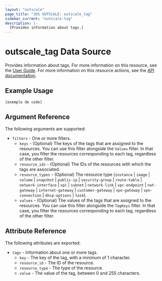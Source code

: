 ```yaml
---
layout: "outscale"
page_title: "3DS OUTSCALE: outscale_tag"
sidebar_current: "outscale-tag"
description: |-
  [Provides information about tags.]
---
```


# outscale_tag Data Source

Provides information about tags.
For more information on this resource, see the [User Guide](https://wiki.outscale.net/display/EN/About+Tags).
For more information on this resource actions, see the [API documentation](https://docs-beta.outscale.com/#3ds-outscale-api-tag).

## Example Usage

```hcl
[exemple de code]
```

## Argument Reference

The following arguments are supported:

* `filters` - One or more filters.
  * `keys` - (Optional) The keys of the tags that are assigned to the resources. You can use this filter alongside the `Values` filter. In that case, you filter the resources corresponding to each tag, regardless of the other filter.
  * `resource_ids` - (Optional) The IDs of the resources with which the tags are associated.
  * `resource_types` - (Optional) The resource type (`instance` \| `image` \| `volume` \| `snapshot` \| `public-ip` \| `security-group` \| `route-table` \| `network-interface` \| `vpc` \| `subnet` \| `network-link` \| `vpc-endpoint` \| `nat-gateway` \| `internet-gateway` \| `customer-gateway` \| `vpn-gateway` \| `vpn-connection` \| `dhcp-options` \| `task`).
  * `values` - (Optional) The values of the tags that are assigned to the resources. You can use this filter alongside the `TagKeys` filter. In that case, you filter the resources corresponding to each tag, regardless of the other filter.

## Attribute Reference

The following attributes are exported:

* `tags` - Information about one or more tags.
  * `key` - The key of the tag, with a minimum of 1 character.
  * `resource_id` - The ID of the resource.
  * `resource_type` - The type of the resource.
  * `value` - The value of the tag, between 0 and 255 characters.
